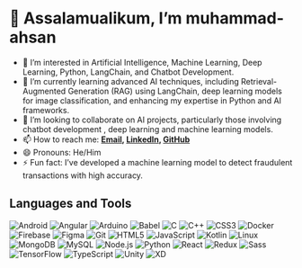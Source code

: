 # 👋 Assalamualikum, I’m muhammad-ahsan
- 👀 I’m interested in Artificial Intelligence, Machine Learning, Deep Learning, Python, LangChain, and Chatbot Development.
- 🌱 I’m currently learning advanced AI techniques, including Retrieval-Augmented Generation (RAG) using LangChain, deep learning models for image classification, and enhancing my expertise in Python and AI frameworks.
- 💞️ I’m looking to collaborate on AI projects, particularly those involving chatbot development , deep learning and machine learning models.
- 📫 How to reach me: **[Email](mailto:muhammadahsanuetm143@gmail.com), [LinkedIn](https://www.linkedin.com/in/muhammad-ahsan-6b552b279), [GitHub](https://github.com/muhammad-ahsan12)** 
- 😄 Pronouns: He/Him
- ⚡ Fun fact: I’ve developed a machine learning model to detect fraudulent transactions with high accuracy.

## Languages and Tools

![Android](https://img.shields.io/badge/-Android-3DDC84?style=flat-square&logo=android&logoColor=white)
![Angular](https://img.shields.io/badge/-Angular-DD0031?style=flat-square&logo=angular&logoColor=white)
![Arduino](https://img.shields.io/badge/-Arduino-00979D?style=flat-square&logo=arduino&logoColor=white)
![Babel](https://img.shields.io/badge/-Babel-F9DC3E?style=flat-square&logo=babel&logoColor=black)
![C](https://img.shields.io/badge/-C-A8B9CC?style=flat-square&logo=c&logoColor=white)
![C++](https://img.shields.io/badge/-C++-00599C?style=flat-square&logo=cplusplus&logoColor=white)
![CSS3](https://img.shields.io/badge/-CSS3-1572B6?style=flat-square&logo=css3&logoColor=white)
![Docker](https://img.shields.io/badge/-Docker-2496ED?style=flat-square&logo=docker&logoColor=white)
![Firebase](https://img.shields.io/badge/-Firebase-FFCA28?style=flat-square&logo=firebase&logoColor=black)
![Figma](https://img.shields.io/badge/-Figma-F24E1E?style=flat-square&logo=figma&logoColor=white)
![Git](https://img.shields.io/badge/-Git-F05032?style=flat-square&logo=git&logoColor=white)
![HTML5](https://img.shields.io/badge/-HTML5-E34F26?style=flat-square&logo=html5&logoColor=white)
![JavaScript](https://img.shields.io/badge/-JavaScript-F7DF1E?style=flat-square&logo=javascript&logoColor=black)
![Kotlin](https://img.shields.io/badge/-Kotlin-0095D5?style=flat-square&logo=kotlin&logoColor=white)
![Linux](https://img.shields.io/badge/-Linux-FCC624?style=flat-square&logo=linux&logoColor=black)
![MongoDB](https://img.shields.io/badge/-MongoDB-47A248?style=flat-square&logo=mongodb&logoColor=white)
![MySQL](https://img.shields.io/badge/-MySQL-4479A1?style=flat-square&logo=mysql&logoColor=white)
![Node.js](https://img.shields.io/badge/-Node.js-339933?style=flat-square&logo=node.js&logoColor=white)
![Python](https://img.shields.io/badge/-Python-3776AB?style=flat-square&logo=python&logoColor=white)
![React](https://img.shields.io/badge/-React-61DAFB?style=flat-square&logo=react&logoColor=black)
![Redux](https://img.shields.io/badge/-Redux-764ABC?style=flat-square&logo=redux&logoColor=white)
![Sass](https://img.shields.io/badge/-Sass-CC6699?style=flat-square&logo=sass&logoColor=white)
![TensorFlow](https://img.shields.io/badge/-TensorFlow-FF6F00?style=flat-square&logo=tensorflow&logoColor=white)
![TypeScript](https://img.shields.io/badge/-TypeScript-3178C6?style=flat-square&logo=typescript&logoColor=white)
![Unity](https://img.shields.io/badge/-Unity-000000?style=flat-square&logo=unity&logoColor=white)
![XD](https://img.shields.io/badge/-XD-FF61F6?style=flat-square&logo=adobe-xd&logoColor=white)
